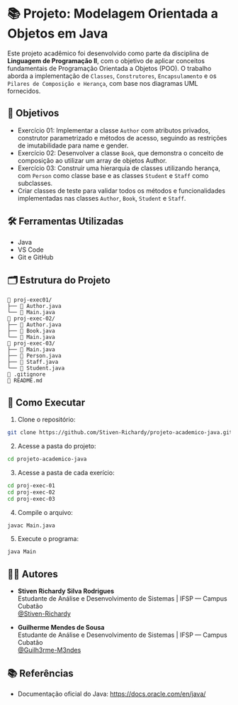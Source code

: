 # 📚 Projeto: Modelagem Orientada a Objetos em Java

Este projeto acadêmico foi desenvolvido como parte da disciplina de **Linguagem de Programação II**, com o objetivo de aplicar conceitos fundamentais de Programação Orientada a Objetos (POO). O trabalho aborda a implementação de `Classes`, `Construtores`, `Encapsulamento` e os `Pilares de Composição e Herança`, com base nos diagramas UML fornecidos.

## 🎯 Objetivos

- Exercício 01: Implementar a classe `Author` com atributos privados, construtor parametrizado e métodos de acesso, seguindo as restrições de imutabilidade para name e gender.
- Exercício 02: Desenvolver a classe `Book`, que demonstra o conceito de composição ao utilizar um array de objetos Author.
- Exercício 03: Construir uma hierarquia de classes utilizando herança, com `Person` como classe base e as classes `Student` e `Staff` como subclasses.
- Criar classes de teste para validar todos os métodos e funcionalidades implementadas nas classes `Author`, `Book`, `Student` e `Staff`.

## 🛠️ Ferramentas Utilizadas

- Java
- VS Code
- Git e GitHub

## 🗂️ Estrutura do Projeto

```
📁 proj-exec01/
├── 📄 Author.java
└── 📄 Main.java
📁 proj-exec-02/
├── 📄 Author.java
├── 📄 Book.java
└── 📄 Main.java
📁 proj-exec-03/
├── 📄 Main.java
├── 📄 Person.java
├── 📄 Staff.java
└── 📄 Student.java
📄 .gitignore
📄 README.md
```

## 🚀 Como Executar

1. Clone o repositório:
```bash
git clone https://github.com/Stiven-Richardy/projeto-academico-java.git
```

2. Acesse a pasta do projeto:
```bash
cd projeto-academico-java
```

3. Acesse a pasta de cada exerício:
```bash
cd proj-exec-01
cd proj-exec-02
cd proj-exec-03
```

4. Compile o arquivo:
```bash
javac Main.java
```

5. Execute o programa:
```bash
java Main
```

## 👨‍🏫 Autores

- **Stiven Richardy Silva Rodrigues**  
  Estudante de Análise e Desenvolvimento de Sistemas | IFSP — Campus Cubatão  
  [@Stiven-Richardy](https://github.com/Stiven-Richardy)

- **Guilherme Mendes de Sousa**  
  Estudante de Análise e Desenvolvimento de Sistemas | IFSP — Campus Cubatão  
  [@Guilh3rme-M3ndes](https://github.com/Guilh3rme-M3ndes)

## 📚 Referências

- Documentação oficial do Java: https://docs.oracle.com/en/java/
